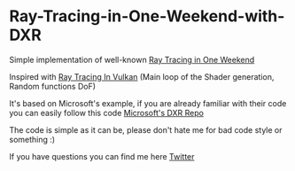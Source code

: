 # Ray-Tracing-in-One-Weekend-with-DXR
Simple implementation of well-known [Ray Tracing in One Weekend](https://raytracing.github.io/books/RayTracingInOneWeekend.html)

Inspired with [Ray Tracing In Vulkan](https://github.com/GPSnoopy/RayTracingInVulkan) (Main loop of the Shader generation, Random functions DoF)

It's based on Microsoft's example, if you are already familiar with their code you can easily follow this code [Microsoft's DXR Repo](https://github.com/Microsoft/DirectX-Graphics-Samples)

The code is simple as it can be, please don't hate me for bad code style or something :) 

If you have questions you can find me here [Twitter](https://x.com/iHR4K)
